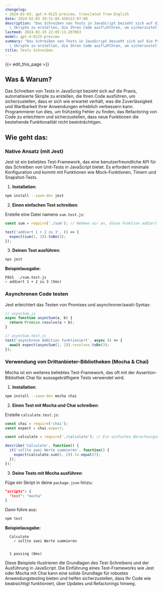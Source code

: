 ```yaml
---
changelog:
- 2024-02-03, gpt-4-0125-preview, translated from English
date: 2024-02-03 19:31:04.430123-07:00
description: "Das Schreiben von Tests in JavaScript bezieht sich auf die Praxis, automatisierte\
  \ Skripte zu erstellen, die Ihren Code ausf\xFChren, um sicherzustellen, dass\u2026"
lastmod: 2024-02-19 22:05:13.207063
model: gpt-4-0125-preview
summary: "Das Schreiben von Tests in JavaScript bezieht sich auf die Praxis, automatisierte\
  \ Skripte zu erstellen, die Ihren Code ausf\xFChren, um sicherzustellen, dass\u2026"
title: Tests Schreiben
---
```


{{< edit_this_page >}}

## Was & Warum?

Das Schreiben von Tests in JavaScript bezieht sich auf die Praxis, automatisierte Skripte zu erstellen, die Ihren Code ausführen, um sicherzustellen, dass er sich wie erwartet verhält, was die Zuverlässigkeit und Wartbarkeit Ihrer Anwendungen erheblich verbessern kann. Programmierer tun dies, um frühzeitig Fehler zu finden, das Refactoring von Code zu erleichtern und sicherzustellen, dass neue Funktionen die bestehende Funktionalität nicht beeinträchtigen.

## Wie geht das:

### Native Ansatz (mit Jest)

Jest ist ein beliebtes Test-Framework, das eine benutzerfreundliche API für das Schreiben von Unit-Tests in JavaScript bietet. Es erfordert minimale Konfiguration und kommt mit Funktionen wie Mock-Funktionen, Timern und Snapshot-Tests.

1. **Installation**:

```bash
npm install --save-dev jest
```

2. **Einen einfachen Test schreiben**:

Erstelle eine Datei namens `sum.test.js`:

```javascript
const sum = require('./sum'); // Nehmen wir an, diese Funktion addiert einfach zwei Zahlen

test('addiert 1 + 2 zu 3', () => {
  expect(sum(1, 2)).toBe(3);
});
```

3. **Deinen Test ausführen**:

```bash
npx jest
```

**Beispielausgabe:**

```plaintext
PASS  ./sum.test.js
✓ addiert 1 + 2 zu 3 (5ms)
```

### Asynchronen Code testen

Jest erleichtert das Testen von Promises und asynchroner/await-Syntax:

```javascript
// asyncSum.js
async function asyncSum(a, b) {
  return Promise.resolve(a + b);
}

// asyncSum.test.js
test('asynchrone Addition funktioniert', async () => {
  await expect(asyncSum(1, 2)).resolves.toBe(3);
});

```

### Verwendung von Drittanbieter-Bibliotheken (Mocha & Chai)

Mocha ist ein weiteres beliebtes Test-Framework, das oft mit der Assertion-Bibliothek Chai für aussagekräftigere Tests verwendet wird.

1. **Installation**:

```bash
npm install --save-dev mocha chai
```

2. **Einen Test mit Mocha und Chai schreiben**:

Erstelle `calculate.test.js`:

```javascript
const chai = require('chai');
const expect = chai.expect;

const calculate = require('./calculate'); // Ein einfaches Berechnungsmodul

describe('Calculate', function() {
  it('sollte zwei Werte summieren', function() {
    expect(calculate.sum(5, 2)).to.equal(7);
  });
});
```

3. **Deine Tests mit Mocha ausführen**:

Füge ein Skript in deine `package.json` hinzu:

```json
"scripts": {
  "test": "mocha"
}
```

Dann führe aus:

```bash
npm test
```

**Beispielausgabe:**

```plaintext
  Calculate
    ✓ sollte zwei Werte summieren


  1 passing (8ms)
```

Diese Beispiele illustrieren die Grundlagen des Test-Schreibens und der Ausführung in JavaScript. Die Einführung eines Test-Frameworks wie Jest oder Mocha mit Chai kann eine solide Grundlage für robustes Anwendungstesting bieten und helfen sicherzustellen, dass Ihr Code wie beabsichtigt funktioniert, über Updates und Refactorings hinweg.
